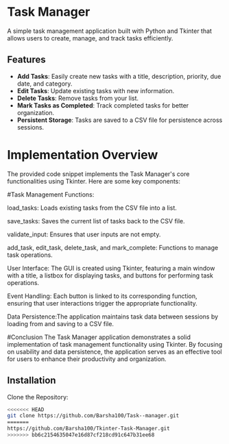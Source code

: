# Task Manager

A simple task management application built with Python and Tkinter that allows users to create, manage, and track tasks efficiently.

## Features

- **Add Tasks**: Easily create new tasks with a title, description, priority, due date, and category.
- **Edit Tasks**: Update existing tasks with new information.
- **Delete Tasks**: Remove tasks from your list.
- **Mark Tasks as Completed**: Track completed tasks for better organization.
- **Persistent Storage**: Tasks are saved to a CSV file for persistence across sessions.

#  Implementation Overview
The provided code snippet implements the Task Manager's core functionalities using Tkinter. Here are some key components:

#Task Management Functions:

load_tasks: Loads existing tasks from the CSV file into a list.

save_tasks: Saves the current list of tasks back to the CSV file.

validate_input: Ensures that user inputs are not empty.

add_task, edit_task, delete_task, and mark_complete: Functions to manage task operations.

User Interface: The GUI is created using Tkinter, featuring a main window with a title, a listbox for displaying tasks, and buttons for performing task operations.

Event Handling: Each button is linked to its corresponding function, ensuring that user interactions trigger the appropriate functionality.

Data Persistence:The application maintains task data between sessions by loading from and saving to a CSV file.

#Conclusion
The Task Manager application demonstrates a solid implementation of task management functionality using Tkinter. By focusing on usability and data persistence, the application serves as an effective tool for users to enhance their productivity and organization. 

## Installation

Clone the Repository:

```bash
<<<<<<< HEAD
git clone https://github.com/Barsha100/Task--manager.git
=======
https://github.com/Barsha100/Tkinter-Task-Manager.git
>>>>>>> bb6c2154635047e16d87cf218cd91c647b31ee68
